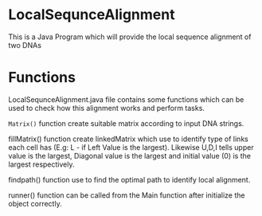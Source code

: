 # LocalSequnceAlignment
This is a Java Program which will provide the local sequence alignment of two DNAs

# Functions
LocalSequnceAlignment.java file contains some functions which can be used to check how this alignment works and perform tasks.

`Matrix()` function create suitable matrix according to input DNA strings.

fillMatrix() function create linkedMatrix which use to identify type of links each cell has (E.g: L - if Left Value is the largest). Likewise U,D,I tells upper value is the largest, Diagonal value is the largest and initial value (0) is the largest respectively.

findpath() function use to find the optimal path to identify local alignment.

runner() function can be called from the Main function after initialize the object correctly.
